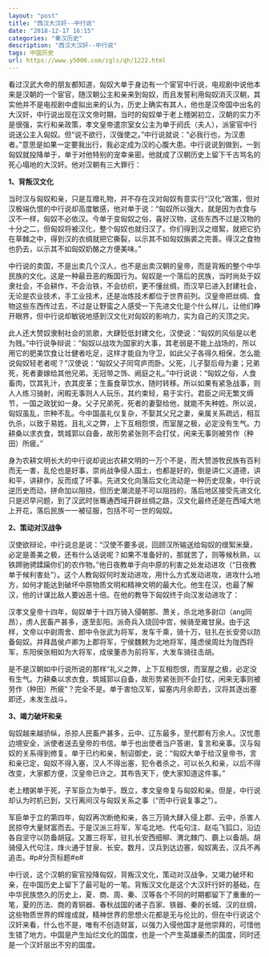```yaml
---
layout: "post"
title: "西汉大汉奸--中行说"
date: "2018-12-17 16:15"
categories: "秦汉历史"
description: "西汉大汉奸--中行说"
tags: 中国历史
url: https://www.y5000.com/zgls/qh/1222.html
---
```






看过汉武大帝的朋友都知道，匈奴大单于身边有一个宦官中行说，电视剧中说他本来是汉朝的一个宦官，随汉朝公主和亲来到匈奴，而且发誓利用匈奴消灭汉朝，其实他并不是电视剧中虚拟出来的认为，历史上确实有其人，他也是汉帝国中出名的大汉奸，中行说出现在汉文帝时期，当时的匈奴单于老上稽粥初立，汉朝的实力不是很强，实行和亲政策，孝文皇帝遣宗室女公主为单于阏氏（夫人），派宦官中行说送公主入匈奴。但“说不欲行，汉强使之。”中行说就说：“必我行也，为汉患者。”意思是如果一定要我出行，我必定成为汉的心腹大患。中行说说到做到，一到匈奴就投降单于，单于对他特别的宠幸亲密。他就成了汉朝历史上留下千古骂名的死心塌地的大汉奸。他对汉朝有三大罪行：

**1、背叛汉文化**

当时汉与匈奴和亲，只是互赠礼物，并不存在汉对匈奴有意实行“汉化”政策，但对汉极端仇恨的中行说却高度敏感，他对单于说：“匈奴所以强大，就是因为衣食与汉不一样，匈奴不必依汉。今单于变匈奴之俗，喜好汉物，这些东西不过是汉物的十分之二，但匈奴将被汉化，整个匈奴也就归汉了。你们得到汉之缯絮，就把它扔在草棘之中，得到汉的衣绸就把它撕裂，以示其不如匈奴旃裘之完善。得汉之食物也扔去，以示其不如匈奴奶酪之方便美味。”

中行说的卖国，不是出卖几个汉人，也不是出卖汉朝的皇帝，而是背叛的整个中华民族的文化。这是一种最丑恶的叛国行为。匈奴是一个落后的民族，当时尚处于奴隶社会，不会耕作，不会治铁，不会纺织，更不懂丝绸，而汉早已进入封建社会，无论是农业技术，手工业技术，还是冶炼技术都位于世界前列。汉皇帝把丝绸、食物这些东西传过去，不过是让野蛮之人感受一下先进文化是个什么样儿，让他们睁开眼界，但中行说却敏锐地感到汉文化对匈奴的影响力，实为自己的灭顶之灾。

此人还大赞奴隶制社会的凯歌，大肆贬低封建文化，汉使说：“匈奴的风俗是以老为贱。”中行说争辩说：“匈奴以战攻为国家的大事，其老弱是不能上战场的，所以用它的肥美饮食让壮健者吃足，这样才能自为守卫，如此父子各得久相保，怎么能说匈奴轻老者呢？”汉使说：“匈奴父子同穹庐而卧。父死，儿子娶后母为妻；兄弟死，死者妻嫁给其他兄弟。无冠带之饰、阙庭之礼。”中行说说：“匈奴之俗，人食畜肉，饮其乳汁，衣其皮革；生畜食草饮水，随时转移。所以如果有紧急战事，则人人练习骑射，闲暇无事则人人玩乐，其约束轻，易于实行。君臣之间无繁文缛节，一国之政犹如一身。父子兄弟死，死者的妻娶给他，就能不失种姓。所以说，匈奴虽乱，宗种不乱。今中国虽礼仪复杂，不娶其父兄之妻，亲属关系疏远，相互仇杀，以致于易姓。且礼义之弊，上下互相怨恨，而室屋之极，必定没有生气。力耕桑以求衣食，筑城郭以自备，故形势紧张则不会打仗，闲来无事则被劳作（种田）所疲。”

身为农耕文明长大的中行说却说出农耕文明的一万个不是，而大赞游牧民族有百利而无一害，乱伦也是好事，崇尚战争侵人国土，也都是好的，倒是讲仁义道德，讲和平，讲耕作，反而成了坏事。先进文化向落后文化流动是一种历史现象，中行说逆历史而动，拼命加以阻挠，但历史潮流是不可以阻挡的，落后地区接受先进文化只是迟早问题，到了汉武时张骞通西域开辟丝绸之路，汉文化最终还是在西域大地上开花，落后民族一一被征服，包括不可一世的匈奴。

**2、策动对汉战争**

汉使欲辩论，中行说总是说：“汉使不要多说，回顾汉所输送给匈奴的缯絮米蘖，必定是善美之极，还有什么话说呢？如果不准备好的，那就苦了，则等候秋熟，以铁蹄驰骋蹂躏你们的农作物。”他日夜教单于向中原的利害之处发动进攻（“日夜教单于候利害处”）。这个人教匈奴何时发动进攻，用什么方式发动进攻，进攻什么地方，如何才能达到破坏中原物质文明和精神文明的最大化。他生在汉，也最了解汉，他的计谋比敌人要凶恶十倍。在他的教导下匈奴终于向汉发动进攻了：

汉孝文皇帝十四年，匈奴单于十四万骑入侵朝那、萧关，杀北地多尉卬（ang同昂），虏人民畜产甚多，遂至彭阳。派奇兵入烧回中宫，候骑至雍甘泉。由于这样，文帝以中尉周舍、郎中令张武为将军，发车千乘，骑十万，驻扎在长安旁以防备匈奴。并拜昌侯卢卿为上郡将军，宁侯魏敕为北地将军，隆虑侯周灶为陇西将军，东阳侯张相如为大将军，成侯董赤为前将军，大发车骑往击胡。

是不是汉朝如中行说所说的那样“礼义之弊，上下互相怨恨，而室屋之极，必定没有生气。力耕桑以求衣食，筑城郭以自备，故形势紧张则不会打仗，闲来无事则被劳作（种田）所疲”？完全不是。单于害怕汉军，留塞内月余即去，汉将其逐出塞即还，未发生战斗。

**3、竭力破坏和亲**

匈奴越来越骄纵，杀掠人民畜产甚多，云中、辽东最多，至代郡有万余人。汉忧患边境安全，派使者送去皇帝的书信。单于也出使者当户答谢，复言和亲事。汉与匈奴的关系得到修复。单于已约和亲，制诏御史，说：“匈奴大单于给汉皇帝书，言和亲已定，匈奴不得入塞，汉人不得出塞，犯令者杀之，可以长久和亲，以后不得改变，大家都方便，汉皇帝已许之。其布告天下，使大家知道这件事。”

老上稽粥单于死，子军臣立为单于。既立，孝文皇帝复与匈奴和亲。但是，中行说却认为时机已到，又行离间汉与匈奴关系之事（“而中行说复事之”）。

军臣单于立的第四年，匈奴再次断绝和亲，各三万骑大肆入侵上郡、云中，杀害人民掠夺大量财富而去。于是汉派三将军，军屯北地、代屯句注、赵屯飞狐口，沿边各自坚守以防备胡寇。又置三将军，驻扎长安西细柳、渭北棘门、霸上以备胡。胡骑侵入代句注，烽火通于甘泉、长安。数月，汉兵到达边塞，匈奴离去，汉兵不再追击。#p#分页标题#e#

中行说，这个汉朝的宦官投降匈奴，背叛汉文化，策动对汉战争，又竭力破坏和亲，在中国历史上留下了最可耻的一笔。背叛汉文化是这个大汉奸行奸的基础，在中华民族悠久的历史上，夏、商、周、秦、汉等各个不同的时期都留下了重重的一笔，夏的历法、商的青铜器、春秋战国的诸子百家、铁器、秦的长城、汉的丝绸，这些物质世界的辉煌成就，精神世界的思想火花都是无与伦比的，但在中行说这个汉奸来看，什么也不是，唯有不创造财富，以强力入侵他国才是他崇拜的，可惜他生错了地方。中国是产生灿烂文化的国度，也是一个产生英雄豪杰的国度，同时还是一个汉奸层出不穷的国度。
